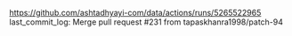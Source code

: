 https://github.com/ashtadhyayi-com/data/actions/runs/5265522965
last_commit_log: Merge pull request #231 from tapaskhanra1998/patch-94